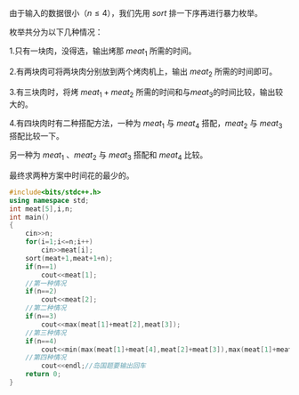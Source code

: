 由于输入的数据很小（$n≤4$），我们先用 $sort$ 排一下序再进行暴力枚举。

枚举共分为以下几种情况：

1.只有一块肉，没得选，输出烤那 $meat_1$ 所需的时间。

2.有两块肉可将两块肉分别放到两个烤肉机上，输出 $meat_2$ 所需的时间即可。

3.有三块肉时，将烤 $meat_1+meat_2$ 所需的时间和与$meat_3$的时间比较，输出较大的。

4.有四块肉时有二种搭配方法，一种为 $meat_1$ 与 $meat_4$ 搭配，$meat_2$ 与 $meat_3$ 搭配比较一下。

另一种为 $meat_1$ 、$meat_2$ 与 $meat_3$ 搭配和 $meat_4$ 比较。

最终求两种方案中时间花的最少的。

```cpp
#include<bits/stdc++.h>
using namespace std;
int meat[5],i,n;
int main()
{
    cin>>n;
    for(i=1;i<=n;i++)
        cin>>meat[i];
    sort(meat+1,meat+1+n);
    if(n==1)
        cout<<meat[1];
    //第一种情况
    if(n==2)
        cout<<meat[2];
    //第二种情况
    if(n==3)
        cout<<max(meat[1]+meat[2],meat[3]);
    //第三种情况
    if(n==4)   
    	cout<<min(max(meat[1]+meat[4],meat[2]+meat[3]),max(meat[1]+meat[2]+meat[3],meat[4]));
    //第四种情况
        cout<<endl;//岛国题要输出回车
    return 0;
}
```
